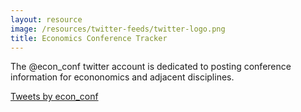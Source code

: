 ```yaml
---
layout: resource
image: /resources/twitter-feeds/twitter-logo.png
title: Economics Conference Tracker
---
```


The @econ_conf twitter account is dedicated to posting conference information for econonomics and adjacent disciplines.


<div style="display:inline-block; width: 85%">
<a class="twitter-timeline" href="https://twitter.com/econ_conf?ref_src=twsrc%5Etfw">Tweets by econ_conf</a> <script async src="https://platform.twitter.com/widgets.js" charset="utf-8"></script> 
<div>